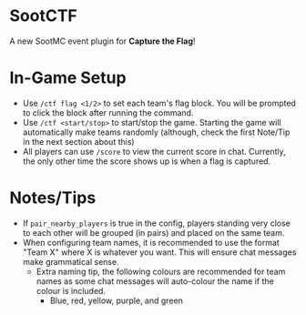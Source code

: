 # SootCTF

A new SootMC event plugin for **Capture the Flag**!

# In-Game Setup
- Use `/ctf flag <1/2>` to set each team's flag block. You will be prompted to click the block after running the command.
- Use `/ctf <start/stop>` to start/stop the game. Starting the game will automatically make teams randomly (although, check the first Note/Tip in the next section about this)
- All players can use `/score` to view the current score in chat. Currently, the only other time the score shows up is when a flag is captured.

# Notes/Tips
- If `pair_nearby_players` is true in the config, players standing very close to each other will be grouped (in pairs) and placed on the same team.
- When configuring team names, it is recommended to use the format "Team X" where X is whatever you want. This will ensure chat messages make grammatical sense.
    - Extra naming tip, the following colours are recommended for team names as some chat messages will auto-colour the name if the colour is included.
        - Blue, red, yellow, purple, and green
